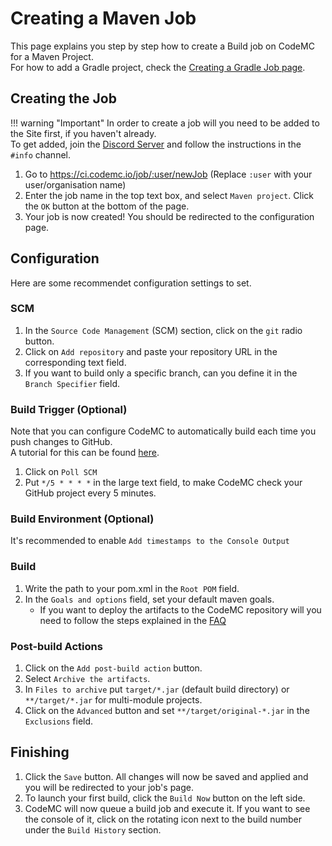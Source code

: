 [Discord]: https://discord.gg/AGcFMu6

# Creating a Maven Job
This page explains you step by step how to create a Build job on CodeMC for a Maven Project.  
For how to add a Gradle project, check the [Creating a Gradle Job page](../gradle).

## Creating the Job

!!! warning "Important"
    In order to create a job will you need to be added to the Site first, if you haven't already.  
    To get added, join the [Discord Server][Discord] and follow the instructions in the `#info` channel.

1. Go to https://ci.codemc.io/job/:user/newJob (Replace `:user` with your user/organisation name)
2. Enter the job name in the top text box, and select `Maven project`. Click the `OK` button at the bottom of the page.
3. Your job is now created! You should be redirected to the configuration page.

## Configuration
Here are some recommendet configuration settings to set.

### SCM

1. In the `Source Code Management` (SCM) section, click on the `git` radio button.
2. Click on `Add repository` and paste your repository URL in the corresponding text field.
3. If you want to build only a specific branch, can you define it in the `Branch Specifier` field.

### Build Trigger (Optional)
Note that you can configure CodeMC to automatically build each time you push changes to GitHub.  
A tutorial for this can be found [here](../github-integration#automatically-build).

1. Click on `Poll SCM`
2. Put `*/5 * * * *` in the large text field, to make CodeMC check your GitHub project every 5 minutes.

### Build Environment (Optional)
It's recommended to enable `Add timestamps to the Console Output`

### Build

1. Write the path to your pom.xml in the `Root POM` field.
2. In the `Goals and options` field, set your default maven goals.
    - If you want to deploy the artifacts to the CodeMC repository will you need to follow the steps explained in the [FAQ](../../faq#how-can-i-deploy-my-maven-artefacts-to-the-codemc-repository)

### Post-build Actions

1. Click on the `Add post-build action` button.
2. Select `Archive the artifacts`.
3. In `Files to archive` put `target/*.jar` (default build directory) or `**/target/*.jar` for multi-module projects.
4. Click on the `Advanced` button and set `**/target/original-*.jar` in the `Exclusions` field.

## Finishing

1. Click the `Save` button. All changes will now be saved and applied and you will be redirected to your job's page.
2. To launch your first build, click the `Build Now` button on the left side.
3. CodeMC will now queue a build job and execute it. If you want to see the console of it, click on the rotating icon next to the build number under the `Build History` section.
